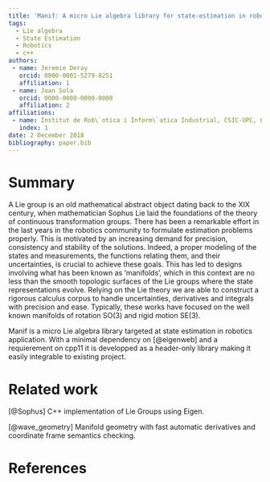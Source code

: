 ```yaml
---
title: 'Manif: A micro Lie algebra library for state-estimation in robotics applications'
tags:
  - Lie algebra
  - State Estimation
  - Robotics
  - c++
authors:
 - name: Jeremie Deray
   orcid: 0000-0001-5279-8251
   affiliation: 1
 - name: Joan Sola
   orcid: 0000-0000-0000-0000
   affiliation: 2
affiliations:
 - name: Institut de Rob\`otica i Inform\`atica Industrial, CSIC-UPC, Llorens Artigas 4-6, 08028, Barcelona, Spain.
   index: 1
date: 2 December 2018
bibliography: paper.bib
---
```


# Summary

A Lie group is an old mathematical abstract object
dating back to the XIX century, when mathematician Sophus Lie
laid the foundations of the theory of continuous transformation
groups.
There has been a remarkable effort in the last years in
the robotics community to formulate estimation problems
properly. This is motivated by an increasing demand for
precision, consistency and stability of the solutions. Indeed, a
proper modeling of the states and measurements, the functions
relating them, and their uncertainties, is crucial to achieve
these goals. This has led to designs involving what has been
known as ‘manifolds’, which in this context are no less
than the smooth topologic surfaces of the Lie groups where
the state representations evolve. Relying on the Lie theory
we are able to construct a rigorous calculus corpus to
handle uncertainties, derivatives and integrals with precision
and ease. Typically, these works have focused on the well
known manifolds of rotation SO(3) and rigid motion SE(3).

Manif is a micro Lie algebra library targeted at 
state estimation in robotics application.
With a minimal dependency on [@eigenweb] and a requierement on cpp11 it is
developped as a header-only library making it easily integrable to existing project.

# Related work

[@Sophus] C++ implementation of Lie Groups using Eigen.

[@wave_geometry] Manifold geometry with fast automatic derivatives and coordinate frame semantics checking.

# References
